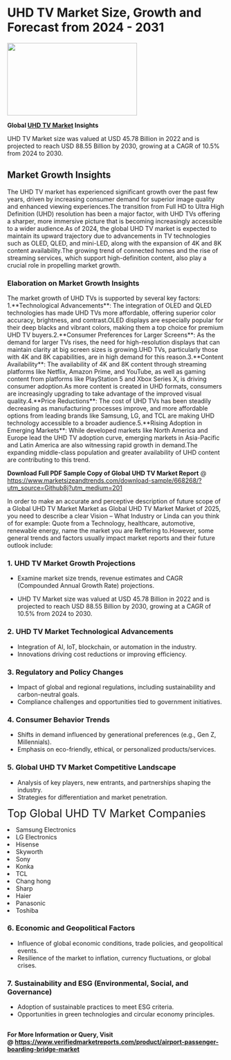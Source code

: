 <H1>UHD TV Market Size, Growth and Forecast from 2024 - 2031</H1><img class="aligncenter size-medium wp-image-584254" src="https://thirdeyenews.in/wp-content/uploads/2024/09/Global-Market-Research-300x168.jpeg" alt="" width="300" height="168" /><p><strong>Global&nbsp;<a href="https://www.marketsizeandtrends.com/download-sample/668268/?utm_source=Github8j?utm_medium=201">UHD TV Market</a> Insights</strong></p><p>UHD TV Market size was valued at USD 45.78 Billion in 2022 and is projected to reach USD 88.55 Billion by 2030, growing at a CAGR of 10.5% from 2024 to 2030.</p><p><h2>Market Growth Insights</h2> The UHD TV market has experienced significant growth over the past few years, driven by increasing consumer demand for superior image quality and enhanced viewing experiences.The transition from Full HD to Ultra High Definition (UHD) resolution has been a major factor, with UHD TVs offering a sharper, more immersive picture that is becoming increasingly accessible to a wider audience.As of 2024, the global UHD TV market is expected to maintain its upward trajectory due to advancements in TV technologies such as OLED, QLED, and mini-LED, along with the expansion of 4K and 8K content availability.The growing trend of connected homes and the rise of streaming services, which support high-definition content, also play a crucial role in propelling market growth.<h3>Elaboration on Market Growth Insights</h3> The market growth of UHD TVs is supported by several key factors: 1.**Technological Advancements**: The integration of OLED and QLED technologies has made UHD TVs more affordable, offering superior color accuracy, brightness, and contrast.OLED displays are especially popular for their deep blacks and vibrant colors, making them a top choice for premium UHD TV buyers.2.**Consumer Preferences for Larger Screens**: As the demand for larger TVs rises, the need for high-resolution displays that can maintain clarity at big screen sizes is growing.UHD TVs, particularly those with 4K and 8K capabilities, are in high demand for this reason.3.**Content Availability**: The availability of 4K and 8K content through streaming platforms like Netflix, Amazon Prime, and YouTube, as well as gaming content from platforms like PlayStation 5 and Xbox Series X, is driving consumer adoption.As more content is created in UHD formats, consumers are increasingly upgrading to take advantage of the improved visual quality.4.**Price Reductions**: The cost of UHD TVs has been steadily decreasing as manufacturing processes improve, and more affordable options from leading brands like Samsung, LG, and TCL are making UHD technology accessible to a broader audience.5.**Rising Adoption in Emerging Markets**: While developed markets like North America and Europe lead the UHD TV adoption curve, emerging markets in Asia-Pacific and Latin America are also witnessing rapid growth in demand.The expanding middle-class population and greater availability of UHD content are contributing to this trend.<p><span class=""><strong>Download Full PDF Sample Copy of Global UHD TV Market Report</strong> @ <a href="https://www.marketsizeandtrends.com/download-sample/668268/?utm_source=Github8j?utm_medium=201" target="_blank">https://www.marketsizeandtrends.com/download-sample/668268/?utm_source=Github8j?utm_medium=201</a></span></p><p>In order to make an accurate and perceptive description of future scope of a Global&nbsp;UHD TV Market Market as Global&nbsp;UHD TV Market Market of 2025, you need to describe a clear Vision &ndash; What Industry or Linda can you think of for example: Quote from a Technology, healthcare, automotive, renewable energy, name the market you are Reffering to.However, some general trends and factors usually impact market reports and their future outlook include:</p><h3>1.&nbsp;<strong>UHD TV Market Growth Projections</strong></h3><ul><li>Examine market size trends, revenue estimates and CAGR (Compounded Annual Growth Rate) projections.</li><li><p>UHD TV Market size was valued at USD 45.78 Billion in 2022 and is projected to reach USD 88.55 Billion by 2030, growing at a CAGR of 10.5% from 2024 to 2030.</p></li></ul><h3>2.&nbsp;<strong>UHD TV Market Technological Advancements</strong></h3><ul><li>Integration of AI, IoT, blockchain, or automation in the industry.</li><li>Innovations driving cost reductions or improving efficiency.</li></ul><h3>3.&nbsp;<strong>Regulatory and Policy Changes</strong></h3><ul><li>Impact of global and regional regulations, including sustainability and carbon-neutral goals.</li><li>Compliance challenges and opportunities tied to government initiatives.</li></ul><h3>4.&nbsp;<strong>Consumer Behavior Trends</strong></h3><ul><li>Shifts in demand influenced by generational preferences (e.g., Gen Z, Millennials).</li><li>Emphasis on eco-friendly, ethical, or personalized products/services.</li></ul><h3>5.&nbsp;<strong>Global UHD TV Market Competitive Landscape</strong></h3><ul><li>Analysis of key players, new entrants, and partnerships shaping the industry.</li><li>Strategies for differentiation and market penetration.</li></ul><p data-pm-slice="1 1 []"><span style="color: inherit; font-family: inherit; font-size: 25px;">Top Global UHD TV Market Companies</span></p><div class="" data-test-id=""><p><li> Samsung Electronics</li><li> LG Electronics</li><li> Hisense</li><li> Skyworth</li><li> Sony</li><li> Konka</li><li> TCL</li><li> Chang hong</li><li> Sharp</li><li> Haier</li><li> Panasonic</li><li> Toshiba</li></p></div><h3>6.&nbsp;<strong>Economic and Geopolitical Factors</strong></h3><ul><li>Influence of global economic conditions, trade policies, and geopolitical events.</li><li>Resilience of the market to inflation, currency fluctuations, or global crises.</li></ul><h3>7.&nbsp;<strong>Sustainability and ESG (Environmental, Social, and Governance)</strong></h3><ul><li>Adoption of sustainable practices to meet ESG criteria.</li><li>Opportunities in green technologies and circular economy principles.</li></ul><h2><strong style="font-size: 14px;">For More Information or Query, Visit @&nbsp;</strong><a style="background-color: #ffffff; font-size: 14px;" href="https://www.marketsizeandtrends.com/report/uhd-tv-market/" target="_blank">https://www.verifiedmarketreports.com/product/airport-passenger-boarding-bridge-market</a></h2>